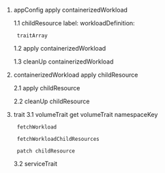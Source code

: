 1. appConfig apply containerizedWorkload
    
   1.1 childResource label:
        workloadDefinition:
        
        traitArray
        
   1.2 apply containerizedWorkload
   
   
   1.3 cleanUp containerizedWorkload
    
 
2. containerizedWorkload  apply childResource
    
   2.1 apply childResource
   
   2.2 cleanUp childResource
   
   
3. trait
    3.1 volumeTrait
        get volumeTrait namespaceKey
        
        fetchWorkload
        
        fetchWorkloadChildResources
        
        patch childResource
        
           
    3.2 serviceTrait
    

    
    
    

